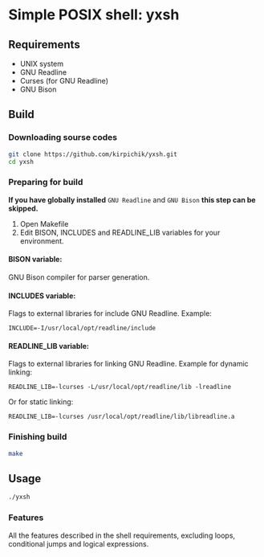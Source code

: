 # Simple POSIX shell: yxsh

## Requirements

* UNIX system
* GNU Readline
* Curses (for GNU Readline)
* GNU Bison

## Build

### Downloading sourse codes

```bash
git clone https://github.com/kirpichik/yxsh.git
cd yxsh
```

### Preparing for build

**If you have globally installed** `GNU Readline` and
`GNU Bison` **this step can be skipped.**

1. Open Makefile
2. Edit BISON, INCLUDES and READLINE_LIB variables for your environment.

#### BISON variable:

GNU Bison compiler for parser generation.

#### INCLUDES variable:

Flags to external libraries for include GNU Readline. Example:

```make
INCLUDE=-I/usr/local/opt/readline/include
```

#### READLINE_LIB variable:

Flags to external libraries for linking GNU Readline.
Example for dynamic linking:

```make
READLINE_LIB=-lcurses -L/usr/local/opt/readline/lib -lreadline
```

Or for static linking:

```make
READLINE_LIB=-lcurses /usr/local/opt/readline/lib/libreadline.a
```

### Finishing build

```bash
make
```

## Usage

```bash
./yxsh
```

### Features

All the features described in the shell requirements, excluding loops,
conditional jumps and logical expressions.

